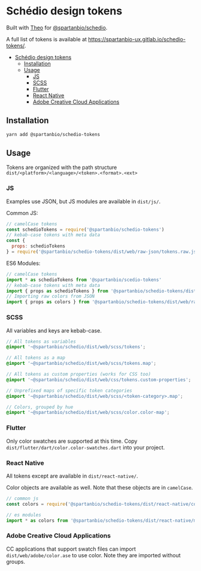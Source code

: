 # Schédio design tokens

Built with [Theo](https://github.com/salesforce-ux/theo) for [@spartanbio/schedio](https://gitlab.com/spartanbio-ux/schedio).

A full list of tokens is available at https://spartanbio-ux.gitlab.io/schedio-tokens/.

- [Schédio design tokens](#sch%c3%a9dio-design-tokens)
  - [Installation](#installation)
  - [Usage](#usage)
    - [JS](#js)
    - [SCSS](#scss)
    - [Flutter](#flutter)
    - [React Native](#react-native)
    - [Adobe Creative Cloud Applications](#adobe-creative-cloud-applications)

## Installation

```bash
yarn add @spartanbio/schedio-tokens
```

## Usage

Tokens are organized with the path structure `dist/<platform>/<language>/<token>.<format>.<ext>`

### JS

Examples use JSON, but JS modules are available in `dist/js/`.

Common JS:

```js
// camelCase tokens
const schedioTokens = require('@spartanbio/schedio-tokens')
// kebab-case tokens with meta data
const {
  props: schedioTokens
} = require('@spartanbio/schedio-tokens/dist/web/raw-json/tokens.raw.json')
```

ES6 Modules:

```js
// camelCase tokens
import * as schedioTokens from '@spartanbio/scedio-tokens'
// kebab-case tokens with meta data
import { props as schedioTokens } from '@spartanbio/schedio-tokens/dist/web/raw-json/tokens.raw.json'
// Importing raw colors from JSON
import { props as colors } from '@spartanbio/schedio-tokens/dist/web/raw-json/color.raw.json'
```

### SCSS

All variables and keys are kebab-case.

```scss
// All tokens as variables
@import '~@spartanbio/schedio/dist/web/scss/tokens';

// All tokens as a map
@import '~@spartanbio/schedio/dist/web/scss/tokens.map';

// All tokens as custom properties (works for CSS too)
@import '~@spartanbio/schedio/dist/web/css/tokens.custom-properties';

// Unprefixed maps of specific token categories
@import '~@spartanbio/schedio/dist/web/scss/<token-category>.map';

// Colors, grouped by hue
@import '~@spartanbio/schedio/dist/web/scss/color.color-map';
```

### Flutter

Only color swatches are supported at this time. Copy `dist/flutter/dart/color.color-swatches.dart` into your project.

### React Native

All tokens except are available in `dist/react-native/`.

Color objects are available as well. Note that these objects are in `camelCase`.

```js
// common js
const colors = require('@spartanbio/schedio-tokens/dist/react-native/common-js/color.colors-map.common')

// es modules
import * as colors from '@spartanbio/schedio-tokens/dist/react-native/module-js/color.colors-map.module')
```

### Adobe Creative Cloud Applications

CC applications that support swatch files can import `dist/web/adobe/color.ase` to use color. Note they are imported without groups.

